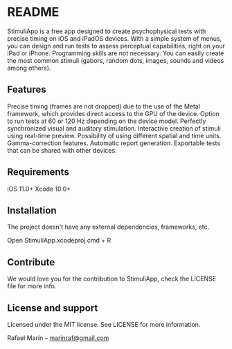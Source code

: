 #  README

StimuliApp is a free app designed to create psychophysical tests with precise timing on iOS and iPadOS devices.
With a simple system of menus, you can design and run tests to assess perceptual capabilities, right on your iPad or iPhone.
Programming skills are not necessary.
You can easily create the most common stimuli (gabors, random dots, images, sounds and videos among others).


## Features
Precise timing (frames are not dropped) due to the use of the Metal framework, which provides direct access to the GPU of the device.
Option to run tests at 60 or 120 Hz depending on the device model.
Perfectly synchronized visual and auditory stimulation.
Interactive creation of stimuli using real-time preview.
Possibility of using different spatial and time units.
Gamma-correction features.
Automatic report generation.
Exportable tests that can be shared with other devices.


## Requirements

iOS 11.0+
Xcode 10.0+


## Installation

The project doesn't have any external dependencies, frameworks, etc.

Open StimuliApp.xcodeproj
cmd + R


## Contribute

We would love you for the contribution to StimuliApp, check the LICENSE file for more info.


## License and support

Licensed under the MIT license. See LICENSE for more information.

Rafael Marín – marinraf@gmail.com
 

